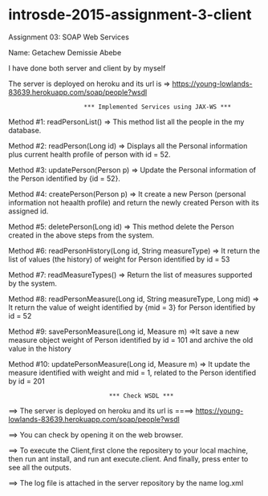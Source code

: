 # introsde-2015-assignment-3-client
Assignment 03: SOAP Web Services

Name: Getachew Demissie Abebe

I have done both server and client by by myself

The server is deployed on heroku and its url is => https://young-lowlands-83639.herokuapp.com/soap/people?wsdl


                         *** Implemented Services using JAX-WS ***
                         
Method #1: readPersonList() => This method list all the people in the my database.

Method #2: readPerson(Long id) => Displays all the Personal information plus current health profile of person with id = 52.

Method #3: updatePerson(Person p) => Update the Personal information of the Person identified by {id = 52}.

Method #4: createPerson(Person p) => It create a new Person (personal information not heaalth profile) and return the newly created Person with its assigned id.

Method #5: deletePerson(Long id) => This method delete the Person created in the above steps from the system.

Method #6: readPersonHistory(Long id, String measureType) => It return the list of values (the history) of weight for Person identified by id = 53

Method #7: readMeasureTypes() => Return the list of measures supported by the system.

Method #8: readPersonMeasure(Long id, String measureType, Long mid) => It return the value of weight identified by {mid = 3} for Person identified by id = 52

Method #9: savePersonMeasure(Long id, Measure m) =>It save a new measure object weight of Person identified by id = 101 and archive the old value in the history

Method #10: updatePersonMeasure(Long id, Measure m) => It update the measure identified with weight and mid = 1, related to the Person identified by id = 201


                                *** Check WSDL ***
                                
==> The server is deployed on heroku and its url is ====> https://young-lowlands-83639.herokuapp.com/soap/people?wsdl

==> You can check by opening it on the web browser.

==> To execute the Client,first clone the repositery to your local machine, then run ant install, and run ant execute.client. And finally, press enter to see all the outputs.

==> The log file is attached in the server repository by the name log.xml
